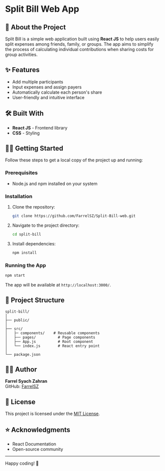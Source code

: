 # Split Bill Web App

## 🧾 About the Project
Split Bill is a simple web application built using **React JS** to help users easily split expenses among friends, family, or groups. The app aims to simplify the process of calculating individual contributions when sharing costs for group activities.

## ✨ Features
- Add multiple participants
- Input expenses and assign payers
- Automatically calculate each person's share
- User-friendly and intuitive interface

## 🛠️ Built With
- **React JS** - Frontend library
- **CSS** - Styling

## 🏃‍♂️ Getting Started
Follow these steps to get a local copy of the project up and running:

### Prerequisites
- Node.js and npm installed on your system

### Installation
1. Clone the repository:
   ```bash
   git clone https://github.com/FarrelSZ/Split-Bill-web.git
   ```
2. Navigate to the project directory:
   ```bash
   cd split-bill
   ```
3. Install dependencies:
   ```bash
   npm install
   ```

### Running the App
```bash
npm start
```
The app will be available at `http://localhost:3000/`.

## 📂 Project Structure
```
split-bill/
│
├── public/
│
├── src/
│   ├─ components/    # Reusable components
│   ├── pages/          # Page components
│   ├── App.js          # Root component
│   └── index.js        # React entry point
│
└── package.json
```

## 🧑‍💻 Author
**Farrel Syach Zahran**  
GitHub: [FarrelSZ](https://github.com/FarrelSZ)

## 📄 License
This project is licensed under the [MIT License](LICENSE).

## ⭐ Acknowledgments
- React Documentation
- Open-source community

---
Happy coding! 🚀

